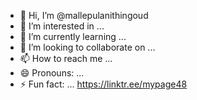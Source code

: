 - 👋 Hi, I’m @mallepulanithingoud
- 👀 I’m interested in ...
- 🌱 I’m currently learning ...
- 💞️ I’m looking to collaborate on ...
- 📫 How to reach me ...
- 😄 Pronouns: ...
- ⚡ Fun fact: ...
https://linktr.ee/mypage48
<!---
mallepulanithingoud/mallepulanithingoud is a ✨ special ✨ repository because its `README.md` (this file) appears on your GitHub profile.
You can click the Preview link to take a look at your changes.
--->

